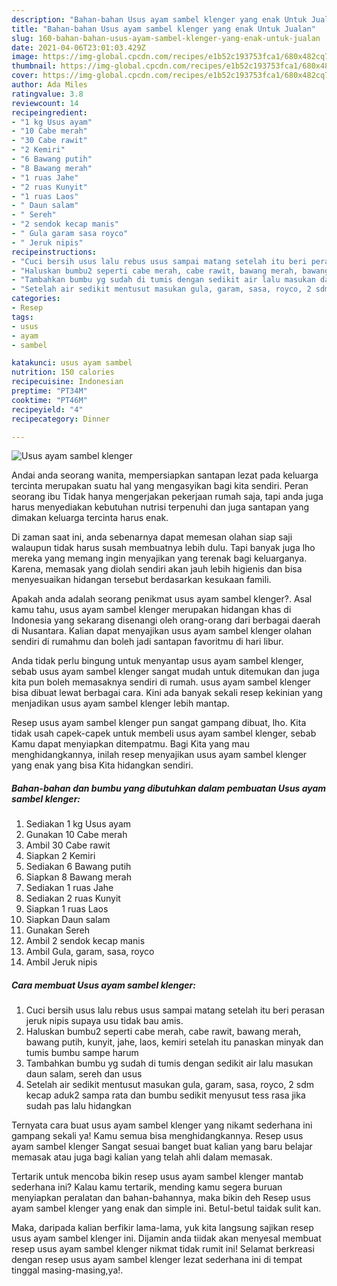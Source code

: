 ```yaml
---
description: "Bahan-bahan Usus ayam sambel klenger yang enak Untuk Jualan"
title: "Bahan-bahan Usus ayam sambel klenger yang enak Untuk Jualan"
slug: 160-bahan-bahan-usus-ayam-sambel-klenger-yang-enak-untuk-jualan
date: 2021-04-06T23:01:03.429Z
image: https://img-global.cpcdn.com/recipes/e1b52c193753fca1/680x482cq70/usus-ayam-sambel-klenger-foto-resep-utama.jpg
thumbnail: https://img-global.cpcdn.com/recipes/e1b52c193753fca1/680x482cq70/usus-ayam-sambel-klenger-foto-resep-utama.jpg
cover: https://img-global.cpcdn.com/recipes/e1b52c193753fca1/680x482cq70/usus-ayam-sambel-klenger-foto-resep-utama.jpg
author: Ada Miles
ratingvalue: 3.8
reviewcount: 14
recipeingredient:
- "1 kg Usus ayam"
- "10 Cabe merah"
- "30 Cabe rawit"
- "2 Kemiri"
- "6 Bawang putih"
- "8 Bawang merah"
- "1 ruas Jahe"
- "2 ruas Kunyit"
- "1 ruas Laos"
- " Daun salam"
- " Sereh"
- "2 sendok kecap manis"
- " Gula garam sasa royco"
- " Jeruk nipis"
recipeinstructions:
- "Cuci bersih usus lalu rebus usus sampai matang setelah itu beri perasan jeruk nipis supaya usu tidak bau amis."
- "Haluskan bumbu2 seperti cabe merah, cabe rawit, bawang merah, bawang putih, kunyit, jahe, laos, kemiri setelah itu panaskan minyak dan tumis bumbu sampe harum"
- "Tambahkan bumbu yg sudah di tumis dengan sedikit air lalu masukan daun salam, sereh dan usus"
- "Setelah air sedikit mentusut masukan gula, garam, sasa, royco, 2 sdm kecap aduk2 sampa rata dan bumbu sedikit menyusut tess rasa jika sudah pas lalu hidangkan"
categories:
- Resep
tags:
- usus
- ayam
- sambel

katakunci: usus ayam sambel 
nutrition: 150 calories
recipecuisine: Indonesian
preptime: "PT34M"
cooktime: "PT46M"
recipeyield: "4"
recipecategory: Dinner

---
```



![Usus ayam sambel klenger](https://img-global.cpcdn.com/recipes/e1b52c193753fca1/680x482cq70/usus-ayam-sambel-klenger-foto-resep-utama.jpg)

Andai anda seorang wanita, mempersiapkan santapan lezat pada keluarga tercinta merupakan suatu hal yang mengasyikan bagi kita sendiri. Peran seorang ibu Tidak hanya mengerjakan pekerjaan rumah saja, tapi anda juga harus menyediakan kebutuhan nutrisi terpenuhi dan juga santapan yang dimakan keluarga tercinta harus enak.

Di zaman  saat ini, anda sebenarnya dapat memesan olahan siap saji walaupun tidak harus susah membuatnya lebih dulu. Tapi banyak juga lho mereka yang memang ingin menyajikan yang terenak bagi keluarganya. Karena, memasak yang diolah sendiri akan jauh lebih higienis dan bisa menyesuaikan hidangan tersebut berdasarkan kesukaan famili. 



Apakah anda adalah seorang penikmat usus ayam sambel klenger?. Asal kamu tahu, usus ayam sambel klenger merupakan hidangan khas di Indonesia yang sekarang disenangi oleh orang-orang dari berbagai daerah di Nusantara. Kalian dapat menyajikan usus ayam sambel klenger olahan sendiri di rumahmu dan boleh jadi santapan favoritmu di hari libur.

Anda tidak perlu bingung untuk menyantap usus ayam sambel klenger, sebab usus ayam sambel klenger sangat mudah untuk ditemukan dan juga kita pun boleh memasaknya sendiri di rumah. usus ayam sambel klenger bisa dibuat lewat berbagai cara. Kini ada banyak sekali resep kekinian yang menjadikan usus ayam sambel klenger lebih mantap.

Resep usus ayam sambel klenger pun sangat gampang dibuat, lho. Kita tidak usah capek-capek untuk membeli usus ayam sambel klenger, sebab Kamu dapat menyiapkan ditempatmu. Bagi Kita yang mau menghidangkannya, inilah resep menyajikan usus ayam sambel klenger yang enak yang bisa Kita hidangkan sendiri.

<!--inarticleads1-->

##### Bahan-bahan dan bumbu yang dibutuhkan dalam pembuatan Usus ayam sambel klenger:

1. Sediakan 1 kg Usus ayam
1. Gunakan 10 Cabe merah
1. Ambil 30 Cabe rawit
1. Siapkan 2 Kemiri
1. Sediakan 6 Bawang putih
1. Siapkan 8 Bawang merah
1. Sediakan 1 ruas Jahe
1. Sediakan 2 ruas Kunyit
1. Siapkan 1 ruas Laos
1. Siapkan  Daun salam
1. Gunakan  Sereh
1. Ambil 2 sendok kecap manis
1. Ambil  Gula, garam, sasa, royco
1. Ambil  Jeruk nipis




<!--inarticleads2-->

##### Cara membuat Usus ayam sambel klenger:

1. Cuci bersih usus lalu rebus usus sampai matang setelah itu beri perasan jeruk nipis supaya usu tidak bau amis.
1. Haluskan bumbu2 seperti cabe merah, cabe rawit, bawang merah, bawang putih, kunyit, jahe, laos, kemiri setelah itu panaskan minyak dan tumis bumbu sampe harum
1. Tambahkan bumbu yg sudah di tumis dengan sedikit air lalu masukan daun salam, sereh dan usus
1. Setelah air sedikit mentusut masukan gula, garam, sasa, royco, 2 sdm kecap aduk2 sampa rata dan bumbu sedikit menyusut tess rasa jika sudah pas lalu hidangkan




Ternyata cara buat usus ayam sambel klenger yang nikamt sederhana ini gampang sekali ya! Kamu semua bisa menghidangkannya. Resep usus ayam sambel klenger Sangat sesuai banget buat kalian yang baru belajar memasak atau juga bagi kalian yang telah ahli dalam memasak.

Tertarik untuk mencoba bikin resep usus ayam sambel klenger mantab sederhana ini? Kalau kamu tertarik, mending kamu segera buruan menyiapkan peralatan dan bahan-bahannya, maka bikin deh Resep usus ayam sambel klenger yang enak dan simple ini. Betul-betul taidak sulit kan. 

Maka, daripada kalian berfikir lama-lama, yuk kita langsung sajikan resep usus ayam sambel klenger ini. Dijamin anda tiidak akan menyesal membuat resep usus ayam sambel klenger nikmat tidak rumit ini! Selamat berkreasi dengan resep usus ayam sambel klenger lezat sederhana ini di tempat tinggal masing-masing,ya!.

